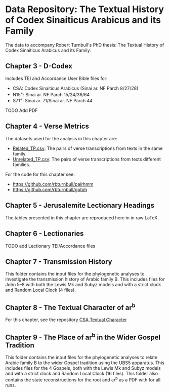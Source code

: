 # Data Repository: The Textual History of Codex Sinaiticus Arabicus and its Family
The data to accompany Robert Turnbull's PhD thesis: The Textual History of Codex Sinaiticus Arabicus and its Family.

## Chapter 3 - D-Codex
Includes TEI and Accordance User Bible files for:
* CSA: Codex Sinaiticus Arabicus (Sinai ar. NF Parch 8/27/28)
* N15<sup>+</sup>: Sinai ar. NF Parch 15/24/36/64
* S71<sup>+</sup>: Sinai ar. 71/Sinai ar. NF Parch 44

TODO Add PDF

## Chapter 4 - Verse Metrics
The datasets used for the analysis in this chapter are:
* [Related_TP.csv](Chapter4/Related_TP.csv): The pairs of verse transcriptions from texts in the same family.
* [Unrelated_TP.csv](Chapter4/Unrelated_TP.csv): The pairs of verse transcriptions from texts different families.

For the code for this chapter see:
* https://github.com/rbturnbull/pairhmm
* https://github.com/rbturnbull/gotoh

## Chapter 5 - Jerusalemite Lectionary Headings
The tables presented in this chapter are reproduced here in in raw LaTeX.

## Chapter 6 - Lectionaries
TODO add Lectionary TEI/Accordance files

## Chapter 7 - Transmission History
This folder contains the input files for the phylogenetic analyses to investigate the transmission history of Arabic family B. This includes files for John 5–8 with both the Lewis Mk and Subyz models and with a strict clock and Random Local Clock (4 files).

## Chapter 8 - The Textual Character of ar<sup>b</sup>
For this chapter, see the repository [CSA Textual Character](https://github.com/rbturnbull/csa-textual-character)

## Chapter 9 - The Place of ar<sup>b</sup> in the Wider Gospel Tradition
This folder contains the input files for the phylogenetic analyses to relate Arabic family B to the wider Gospel tradition using the UBS5 apparatus. This includes files for the 4 Gospels, both with the Lewis Mk and Subyz models and with a strict clock and Random Local Clock (16 files). This folder also contains the state reconstructions for the root and ar<sup>b</sup> as a PDF with for all runs.
